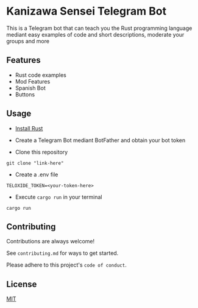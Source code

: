 # Kanizawa Sensei Telegram Bot

This is a Telegram bot that can teach you the Rust programming language mediant easy examples of code and short descriptions, moderate your groups and more


## Features

- Rust code examples
- Mod Features
- Spanish Bot
- Buttons


## Usage

* [Install Rust](https://www.rust-lang.org/es)

* Create a Telegram Bot mediant BotFather and obtain your bot token

* Clone this repository
```
git clone "link-here"
```

* Create a .env file

```
TELOXIDE_TOKEN=<your-token-here>
```
* Execute `cargo run` in your terminal

```
cargo run
```


## Contributing

Contributions are always welcome!

See `contributing.md` for ways to get started.

Please adhere to this project's `code of conduct`.

## License

[MIT](https://choosealicense.com/licenses/mit/)